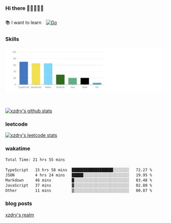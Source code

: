 ### Hi there 👋👋👋👋👋

 :books: I want to learn <a href="https://go.dev/" target="_blank"><img style="margin: 10px" src="https://profilinator.rishav.dev/skills-assets/go-original.svg" alt="Go" height="50" /></a>  

### Skills
![](img/2022-09-05-22-04-20.png)

<br />

[![xzdry's github stats](https://github-readme-stats.vercel.app/api?username=xzdry&count_private=true&show_icons=true&theme=vue)](https://github.com/xzdry)

### leetcode
[![xzdry's leetcode stats](https://leetcard.jacoblin.cool/xzdry-2?theme=light&font=Anek%20Kannada&site=cn)](https://leetcode.cn/u/xzdry-2/)

### wakatime
<!--START_SECTION:waka-->

```text
Total Time: 21 hrs 55 mins

TypeScript   15 hrs 58 mins  ██████████████████░░░░░░░   72.27 %
JSON         4 hrs 24 mins   █████░░░░░░░░░░░░░░░░░░░░   19.95 %
Markdown     46 mins         █░░░░░░░░░░░░░░░░░░░░░░░░   03.48 %
JavaScript   37 mins         ▓░░░░░░░░░░░░░░░░░░░░░░░░   02.80 %
Other        11 mins         ▒░░░░░░░░░░░░░░░░░░░░░░░░   00.87 %
```

<!--END_SECTION:waka-->

### blog posts
[xzdry's realm](https://www.justdry.net/)
